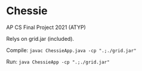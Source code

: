 # Chessie
AP CS Final Project 2021 (ATYP)

Relys on grid.jar (included).

Compile:
```javac ChessieApp.java -cp ".;./grid.jar"```

Run:
```java ChessieApp -cp ".;./grid.jar"```

